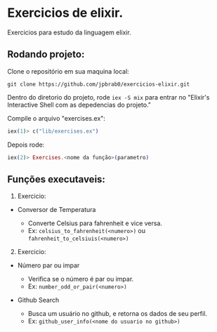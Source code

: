 # Exercicios de elixir.

Exercicios para estudo da linguagem elixir.

## Rodando projeto:

Clone o repositório em sua maquina local:

```git
git clone https://github.com/jpbrab0/exercicios-elixir.git
```


Dentro do diretorio do projeto, rode `iex -S mix` para entrar no "Elixir's Interactive Shell com as depedencias do projeto."

Compile o arquivo "exercises.ex":
```elixir
iex(1)> c("lib/exercises.ex")
```

Depois rode:

```elixir
iex(2)> Exercises.<nome da função>(parametro)
```

## Funções executaveis:

1. Exercicio: 

* Conversor de Temperatura
  
  - Converte Celsius para fahrenheit e vice versa.
  - Ex: `celsius_to_fahrenheit(<numero>)` ou `fahrenheit_to_celsiuis(<numero>)`
2. Exercicio:

* Número par ou impar

  - Verifica se o número é par ou impar.
  - Ex: `number_odd_or_pair(<numero>)`

* Github Search

  - Busca um usuário no github, e retorna os dados de seu perfil.
  - Ex: `github_user_info(<nome do usuario no github>)`

